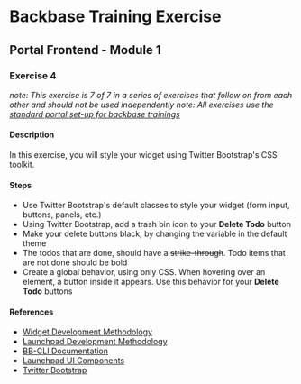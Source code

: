 # Backbase Training Exercise

## Portal Frontend - Module 1

### Exercise 4

_note: This exercise is 7 of 7 in a series of exercises that follow on from each other and should not be used independently_
_note: All exercises use the [standard portal set-up for backbase trainings](https://my.backbase.com/resources/how-to-guides/getting-your-first-launchpad-based-portal-set-up/)_

#### Description

In this exercise, you will style your widget using Twitter Bootstrap's CSS toolkit.

#### Steps

 - Use Twitter Bootstrap's default classes to style your widget (form input, buttons, panels, etc.)
 - Using Twitter Bootstrap, add a trash bin icon to your **Delete Todo** button
 - Make your delete buttons black, by changing the variable in the default theme
 - The todos that are done, should have a ~~strike-through~~. Todo items that are not done should be bold
 - Create a global behavior, using only CSS. When hovering over an element, a button inside it appears. Use this behavior for your **Delete Todo** buttons


#### References

 - [Widget Development Methodology](https://github.com/Backbase/methodology-widget-development)
 - [Launchpad Development Methodology](https://github.com/Backbase/methodology-launchpad-development)
 - [BB-CLI Documentation](https://www.npmjs.com/package/bb-cli)
 - [Launchpad UI Components](http://launchpad.backbase.com:8080/bundles/launchpad-bundles/modules/ui/scripts/components/)
 - [Twitter Bootstrap](http://getbootstrap.com/)
